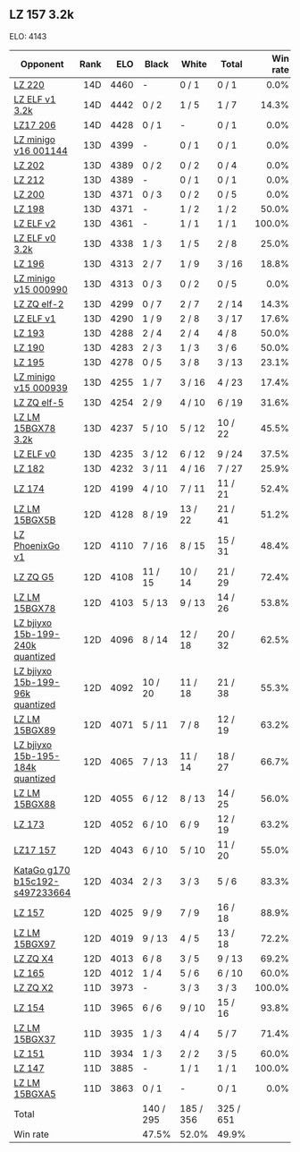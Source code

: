 ## LZ 157 3.2k ##

ELO: 4143

Opponent | Rank | ELO | Black | White | Total | Win rate
---------|-----:|----:|-------|-------|-------|-------:
[LZ 220](LZ%20220.md) | 14D | 4460 | - | 0 / 1 | 0 / 1 | 0.0%
[LZ ELF v1 3.2k](LZ%20ELF%20v1%203.2k.md) | 14D | 4442 | 0 / 2 | 1 / 5 | 1 / 7 | 14.3%
[LZ17 206](LZ17%20206.md) | 14D | 4428 | 0 / 1 | - | 0 / 1 | 0.0%
[LZ minigo v16 001144](LZ%20minigo%20v16%20001144.md) | 13D | 4399 | - | 0 / 1 | 0 / 1 | 0.0%
[LZ 202](LZ%20202.md) | 13D | 4389 | 0 / 2 | 0 / 2 | 0 / 4 | 0.0%
[LZ 212](LZ%20212.md) | 13D | 4389 | - | 0 / 1 | 0 / 1 | 0.0%
[LZ 200](LZ%20200.md) | 13D | 4371 | 0 / 3 | 0 / 2 | 0 / 5 | 0.0%
[LZ 198](LZ%20198.md) | 13D | 4371 | - | 1 / 2 | 1 / 2 | 50.0%
[LZ ELF v2](LZ%20ELF%20v2.md) | 13D | 4361 | - | 1 / 1 | 1 / 1 | 100.0%
[LZ ELF v0 3.2k](LZ%20ELF%20v0%203.2k.md) | 13D | 4338 | 1 / 3 | 1 / 5 | 2 / 8 | 25.0%
[LZ 196](LZ%20196.md) | 13D | 4313 | 2 / 7 | 1 / 9 | 3 / 16 | 18.8%
[LZ minigo v15 000990](LZ%20minigo%20v15%20000990.md) | 13D | 4313 | 0 / 3 | 0 / 2 | 0 / 5 | 0.0%
[LZ ZQ elf-2](LZ%20ZQ%20elf-2.md) | 13D | 4299 | 0 / 7 | 2 / 7 | 2 / 14 | 14.3%
[LZ ELF v1](LZ%20ELF%20v1.md) | 13D | 4290 | 1 / 9 | 2 / 8 | 3 / 17 | 17.6%
[LZ 193](LZ%20193.md) | 13D | 4288 | 2 / 4 | 2 / 4 | 4 / 8 | 50.0%
[LZ 190](LZ%20190.md) | 13D | 4283 | 2 / 3 | 1 / 3 | 3 / 6 | 50.0%
[LZ 195](LZ%20195.md) | 13D | 4278 | 0 / 5 | 3 / 8 | 3 / 13 | 23.1%
[LZ minigo v15 000939](LZ%20minigo%20v15%20000939.md) | 13D | 4255 | 1 / 7 | 3 / 16 | 4 / 23 | 17.4%
[LZ ZQ elf-5](LZ%20ZQ%20elf-5.md) | 13D | 4254 | 2 / 9 | 4 / 10 | 6 / 19 | 31.6%
[LZ LM 15BGX78 3.2k](LZ%20LM%2015BGX78%203.2k.md) | 13D | 4237 | 5 / 10 | 5 / 12 | 10 / 22 | 45.5%
[LZ ELF v0](LZ%20ELF%20v0.md) | 13D | 4235 | 3 / 12 | 6 / 12 | 9 / 24 | 37.5%
[LZ 182](LZ%20182.md) | 13D | 4232 | 3 / 11 | 4 / 16 | 7 / 27 | 25.9%
[LZ 174](LZ%20174.md) | 12D | 4199 | 4 / 10 | 7 / 11 | 11 / 21 | 52.4%
[LZ LM 15BGX5B](LZ%20LM%2015BGX5B.md) | 12D | 4128 | 8 / 19 | 13 / 22 | 21 / 41 | 51.2%
[LZ PhoenixGo v1](LZ%20PhoenixGo%20v1.md) | 12D | 4110 | 7 / 16 | 8 / 15 | 15 / 31 | 48.4%
[LZ ZQ G5](LZ%20ZQ%20G5.md) | 12D | 4108 | 11 / 15 | 10 / 14 | 21 / 29 | 72.4%
[LZ LM 15BGX78](LZ%20LM%2015BGX78.md) | 12D | 4103 | 5 / 13 | 9 / 13 | 14 / 26 | 53.8%
[LZ bjiyxo 15b-199-240k quantized](LZ%20bjiyxo%2015b-199-240k%20quantized.md) | 12D | 4096 | 8 / 14 | 12 / 18 | 20 / 32 | 62.5%
[LZ bjiyxo 15b-199-96k quantized](LZ%20bjiyxo%2015b-199-96k%20quantized.md) | 12D | 4092 | 10 / 20 | 11 / 18 | 21 / 38 | 55.3%
[LZ LM 15BGX89](LZ%20LM%2015BGX89.md) | 12D | 4071 | 5 / 11 | 7 / 8 | 12 / 19 | 63.2%
[LZ bjiyxo 15b-195-184k quantized](LZ%20bjiyxo%2015b-195-184k%20quantized.md) | 12D | 4065 | 7 / 13 | 11 / 14 | 18 / 27 | 66.7%
[LZ LM 15BGX88](LZ%20LM%2015BGX88.md) | 12D | 4055 | 6 / 12 | 8 / 13 | 14 / 25 | 56.0%
[LZ 173](LZ%20173.md) | 12D | 4052 | 6 / 10 | 6 / 9 | 12 / 19 | 63.2%
[LZ17 157](LZ17%20157.md) | 12D | 4043 | 6 / 10 | 5 / 10 | 11 / 20 | 55.0%
[KataGo g170 b15c192-s497233664](KataGo%20g170%20b15c192-s497233664.md) | 12D | 4034 | 2 / 3 | 3 / 3 | 5 / 6 | 83.3%
[LZ 157](LZ%20157.md) | 12D | 4025 | 9 / 9 | 7 / 9 | 16 / 18 | 88.9%
[LZ LM 15BGX97](LZ%20LM%2015BGX97.md) | 12D | 4019 | 9 / 13 | 4 / 5 | 13 / 18 | 72.2%
[LZ ZQ X4](LZ%20ZQ%20X4.md) | 12D | 4013 | 6 / 8 | 3 / 5 | 9 / 13 | 69.2%
[LZ 165](LZ%20165.md) | 12D | 4012 | 1 / 4 | 5 / 6 | 6 / 10 | 60.0%
[LZ ZQ X2](LZ%20ZQ%20X2.md) | 11D | 3973 | - | 3 / 3 | 3 / 3 | 100.0%
[LZ 154](LZ%20154.md) | 11D | 3965 | 6 / 6 | 9 / 10 | 15 / 16 | 93.8%
[LZ LM 15BGX37](LZ%20LM%2015BGX37.md) | 11D | 3935 | 1 / 3 | 4 / 4 | 5 / 7 | 71.4%
[LZ 151](LZ%20151.md) | 11D | 3934 | 1 / 3 | 2 / 2 | 3 / 5 | 60.0%
[LZ 147](LZ%20147.md) | 11D | 3885 | - | 1 / 1 | 1 / 1 | 100.0%
[LZ LM 15BGXA5](LZ%20LM%2015BGXA5.md) | 11D | 3863 | 0 / 1 | - | 0 / 1 | 0.0%
Total | | | 140 / 295 | 185 / 356 | 325 / 651 | 
Win rate| | | 47.5% | 52.0% | 49.9% | 

